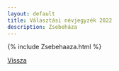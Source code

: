 ```yaml
---
layout: default
title: Választási névjegyzék 2022
description: Zsebeháza
---
```


{% include Zsebehaaza.html %}

[Vissza](./)